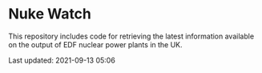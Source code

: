 # Nuke Watch

This repository includes code for retrieving the latest information available on the output of EDF nuclear power plants in the UK.

Last updated: 2021-09-13 05:06